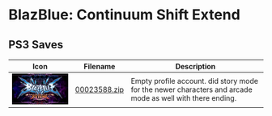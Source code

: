 # BlazBlue: Continuum Shift Extend

## PS3 Saves

| Icon | Filename | Description |
|------|----------|-------------|
| ![BlazBlue: Continuum Shift Extend](ICON0.PNG) | [00023588.zip](00023588.zip) | Empty profile account. did story mode for the newer characters and arcade mode as well with there ending. |
